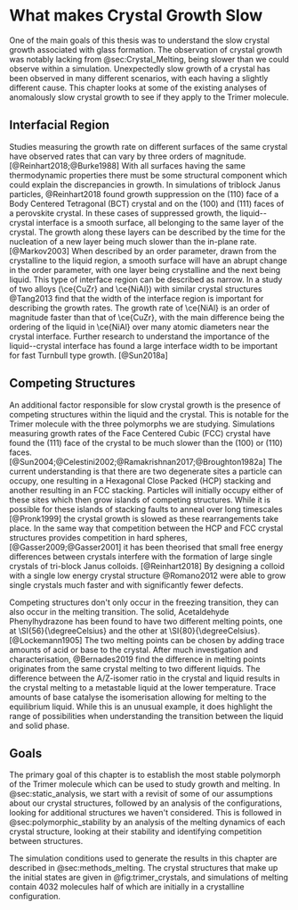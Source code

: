 # What makes Crystal Growth Slow

One of the main goals of this thesis
was to understand the slow crystal growth associated with glass formation.
The observation of crystal growth was notably lacking from @sec:Crystal_Melting,
being slower than we could observe within a simulation.
Unexpectedly slow growth of a crystal has been observed in many different scenarios,
with each having a slightly different cause.
This chapter looks at some of the existing analyses of
anomalously slow crystal growth
to see if they apply to the Trimer molecule.

## Interfacial Region

Studies measuring the growth rate
on different surfaces of the same crystal
have observed rates that can vary by three orders of magnitude. [@Reinhart2018;@Burke1988]
With all surfaces having the same thermodynamic properties
there must be some structural component
which could explain the discrepancies in growth.
In simulations of triblock Janus particles,
@Reinhart2018 found growth suppression on
the (110) face of a Body Centered Tetragonal (BCT) crystal
and on the (100) and (111) faces of a perovskite crystal.
In these cases of suppressed growth,
the liquid--crystal interface is a smooth surface,
all belonging to the same layer of the crystal.
The growth along these layers can be described by
the time for the nucleation of a new layer
being much slower than the in-plane rate. [@Markov2003]
When described by an order parameter,
drawn from the crystalline to the liquid region,
a smooth surface will have an abrupt change in the order parameter,
with one layer being crystalline and the next being liquid.
This type of interface region can be described as narrow.
In a study of two alloys (\ce{CuZr} and \ce{NiAl}) with similar crystal structures
@Tang2013 find that the width of the interface region
is important for describing the growth rates.
The growth rate of \ce{NiAl} is an order of magnitude faster
than that of \ce{CuZr},
with the main difference being
the ordering of the liquid in \ce{NiAl} over
many atomic diameters near the crystal interface.
Further research to understand
the importance of the liquid--crystal interface
has found a large interface width
to be important for fast Turnbull type growth. [@Sun2018a]

## Competing Structures

An additional factor responsible for slow crystal growth
is the presence of competing structures
within the liquid and the crystal.
This is notable for the Trimer molecule
with the three polymorphs we are studying.
Simulations measuring growth rates of the Face Centered Cubic (FCC) crystal
have found the (111) face of the crystal to be much slower than
the (100) or (110) faces. [@Sun2004;@Celestini2002;@Ramakrishnan2017;@Broughton1982a]
The current understanding is that there are two degenerate sites a particle can occupy,
one resulting in a Hexagonal Close Packed (HCP) stacking and another resulting in an FCC stacking.
Particles will initially occupy either of these sites
which then grow islands of competing structures.
While it is possible for these islands of stacking faults to anneal over long timescales [@Pronk1999]
the crystal growth is slowed as these rearrangements take place.
In the same way that competition between the HCP and FCC crystal structures
provides competition in hard spheres, [@Gasser2009;@Gasser2001]
it has been theorised that small free energy differences between crystals
interfere with the formation of large single crystals of tri-block Janus colloids. [@Reinhart2018]
By designing a colloid with a single low energy crystal structure
@Romano2012 were able to grow single crystals much faster
and with significantly fewer defects.

Competing structures don't only occur in the freezing transition,
they can also occur in the melting transition.
The solid, Acetaldehyde Phenylhydrazone has been found to have
two different melting points,
one at \SI{56}{\degreeCelsius} and the other at \SI{80}{\degreeCelsius}. [@Lockemann1905]
The two melting points can be chosen
by adding trace amounts of acid or base to the crystal.
After much investigation and characterisation,
@Bernades2019 find the difference in melting points
originates from the same crystal melting to two different liquids.
The difference between the A/Z-isomer ratio in the crystal and liquid
results in the crystal melting to a metastable liquid at the lower temperature.
Trace amounts of base catalyse the isomerisation
allowing for melting to the equilibrium liquid.
While this is an unusual example,
it does highlight the range of possibilities
when understanding the transition between the liquid and solid phase.

## Goals

The primary goal of this chapter is to establish
the most stable polymorph of the Trimer molecule
which can be used to study growth and melting.
In @sec:static_analysis, we start with
a revisit of some of our assumptions about our crystal structures,
followed by an analysis of the configurations,
looking for additional structures we haven't considered.
This is followed in @sec:polymorphic_stability by
an analysis of the melting dynamics of each crystal structure,
looking at their stability and identifying competition between structures.

The simulation conditions used to generate the results
in this chapter are described in @sec:methods_melting.
The crystal structures that make up the initial states
are given in @fig:trimer_crystals,
and simulations of melting contain 4032 molecules
half of which are initially in a crystalline configuration.
